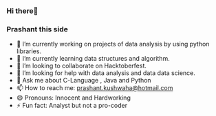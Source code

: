 ### Hi there👋
### Prashant this side 

- 🔭 I’m currently working on projects of data analysis by using python libraries.
- 🌱 I’m currently learning data structures and algorithm.
- 👯 I’m looking to collaborate on Hacktoberfest.
- 🤔 I’m looking for help with data analysis and data data science.
- 💬 Ask me about C-Language , Java and Python
- 📫 How to reach me: prashant.kushwaha@hotmail.com
- 😄 Pronouns: Innocent and Hardworking
- ⚡ Fun fact: Analyst but not a pro-coder 

